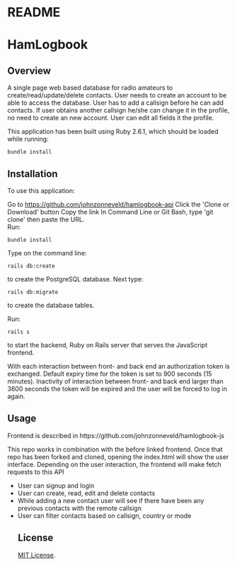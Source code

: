 # README

<h1>HamLogbook</h1>
<h2>Overview</h2>

<p>A single page web based database for radio amateurs to create/read/update/delete contacts. User needs to create an account to be able to access the database. User has to add a callsign before he can add contacts. If user obtains another callsign he/she can change it in the profile, no need to create an new account. User can edit all fields it the profile.</p>

<p>This application has been built using Ruby 2.6.1, which should be loaded while running:</p> 
<pre><code>bundle install</code></pre>
<h2>Installation</h2>
<p>To use this application:

Go to https://github.com/johnzonneveld/hamlogbook-api
Click the 'Clone or Download' button
Copy the link
In Command Line or Git Bash, type 'git clone' then paste the URL.<br>
Run:</p> 
<pre><code>bundle install</code></pre>
<p>Type on the command line:</p> 
<pre><code>rails db:create</code></pre> 
<p>to create the PostgreSQL database. Next type: </p>
<pre><code>rails db:migrate</code></pre> 
<p>to create the database tables.</p>

<p>Run:</p> 
<pre><code>rails s</code></pre> 
<p>to start the backend, Ruby on Rails server that serves the JavaScript frontend.</p>

<p>With each interaction between front- and back end an authorization token is exchanged. Default expiry time for the token is set to 900 seconds (15 minutes). Inactivity of interaction between front- and back end larger than 3600 seconds the token will be expired and the user will be forced to log in again.</p>


<h2>Usage</h2>
<p>Frontend is described in https://github.com/johnzonneveld/hamlogbook-js</p>
<p>This repo works in combination with the before linked frontend. Once that repo has been forked and cloned, opening the index.html will show the user interface. Depending on the user interaction, the frontend will make fetch requests to this API</p>
<ul>
<li>User can signup and login</li>
<li>User can create, read, edit and delete contacts</li>
<li>While adding a new contact user will see if there have been any previous contacts with the remote callsign</li>
<li>User can filter contacts based on callsign, country or mode</li>

<h2>License</h2>
<p><a href="https://opensource.org/licenses/MIT" rel="nofollow">MIT License</a>.</p>

